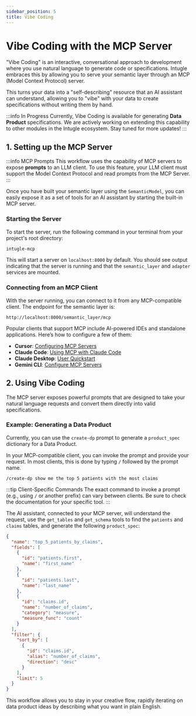 ```yaml
---
sidebar_position: 5
title: Vibe Coding
---
```


# Vibe Coding with the MCP Server

"Vibe Coding" is an interactive, conversational approach to development where you use natural language to generate code or specifications. Intugle embraces this by allowing you to serve your semantic layer through an MCP (Model Context Protocol) server.

This turns your data into a "self-describing" resource that an AI assistant can understand, allowing you to "vibe" with your data to create specifications without writing them by hand.

:::info In Progress
Currently, Vibe Coding is available for generating **Data Product** specifications. We are actively working on extending this capability to other modules in the Intugle ecosystem. Stay tuned for more updates!
:::

## 1. Setting up the MCP Server

:::info MCP Prompts
This workflow uses the capability of MCP servers to expose **prompts** to an LLM client. To use this feature, your LLM client must support the Model Context Protocol and read prompts from the MCP Server.
:::

Once you have built your semantic layer using the `SemanticModel`, you can easily expose it as a set of tools for an AI assistant by starting the built-in MCP server.

### Starting the Server

To start the server, run the following command in your terminal from your project's root directory:

```bash
intugle-mcp
```

This will start a server on `localhost:8000` by default. You should see output indicating that the server is running and that the `semantic_layer` and `adapter` services are mounted.

### Connecting from an MCP Client

With the server running, you can connect to it from any MCP-compatible client. The endpoint for the semantic layer is:

`http://localhost:8000/semantic_layer/mcp`

Popular clients that support MCP include AI-powered IDEs and standalone applications. Here’s how to configure a few of them:

-   **Cursor**: [Configuring MCP Servers](https://docs.cursor.com/en/context/mcp#configuring-mcp-servers)
-   **Claude Code**: [Using MCP with Claude Code](https://docs.claude.com/en/docs/claude-code/mcp)
-   **Claude Desktop**: [User Quickstart](https://modelcontextprotocol.info/docs/quickstart/user/)
-   **Gemini CLI**: [Configure MCP Servers](https://cloud.google.com/gemini/docs/codeassist/use-agentic-chat-pair-programmer#configure-mcp-servers)

## 2. Using Vibe Coding

The MCP server exposes powerful prompts that are designed to take your natural language requests and convert them directly into valid specifications.

### Example: Generating a Data Product

Currently, you can use the `create-dp` prompt to generate a `product_spec` dictionary for a Data Product.

In your MCP-compatible client, you can invoke the prompt and provide your request. In most clients, this is done by typing `/` followed by the prompt name.

```
/create-dp show me the top 5 patients with the most claims
```

:::tip Client-Specific Commands
The exact command to invoke a prompt (e.g., using `/` or another prefix) can vary between clients. Be sure to check the documentation for your specific tool.
:::

The AI assistant, connected to your MCP server, will understand the request, use the `get_tables` and `get_schema` tools to find the `patients` and `claims` tables, and generate the following `product_spec`:

```json
{
  "name": "top_5_patients_by_claims",
  "fields": [
    {
      "id": "patients.first",
      "name": "first_name"
    },
    {
      "id": "patients.last",
      "name": "last_name"
    },
    {
      "id": "claims.id",
      "name": "number_of_claims",
      "category": "measure",
      "measure_func": "count"
    }
  ],
  "filter": {
    "sort_by": [
      {
        "id": "claims.id",
        "alias": "number_of_claims",
        "direction": "desc"
      }
    ],
    "limit": 5
  }
}
```

This workflow allows you to stay in your creative flow, rapidly iterating on data product ideas by describing what you want in plain English.
